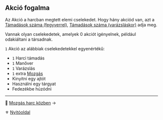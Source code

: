 ## Akció fogalma

Az Akció a harcban megtett elemi cselekedet. Hogy hány akciód van, azt a [Támadások száma (fegyverrel)](063_04_tamadasok_szama_fegyverrel.md), [Támadások száma (varázsláskor)](063_05_tamadasok_szama_varazslaskor.md) adja meg.

Vannak olyan cselekedetek, amelyek 0 akciót igényelnek, például odakiáltani a társadnak.

`1` Akció az alábbiak cselekedetekkel egyenértékű:

- `1` Harci támadás
- `1` Manőver
- `1` Varázslás
- `1` extra [Mozgás](063_03_mozgas_harc_kozben.md)
- Kinyitni egy ajtót
- Használni egy tárgyat
- Fedezékbe húzódni

---

🔗 [Mozgás harc közben](063_03_mozgas_harc_kozben.md) →

⚜️ [Nyitóoldal](start.md#6-harcrendszer-%EF%B8%8F)

